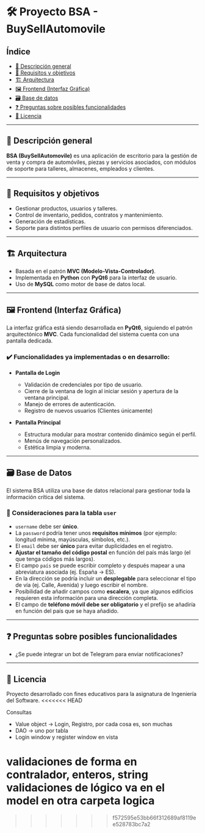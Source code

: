 # 🛠️ Proyecto BSA - BuySellAutomovile

## Índice

- [📌 Descripción general](#descripción-general)
- [🧠 Requisitos y objetivos](#requisitos-y-objetivos)
- [🏗️ Arquitectura](#arquitectura)
- [🖼️ Frontend (Interfaz Gráfica)](#frontend-interfaz-gráfica)
- [🗃️ Base de datos](#base-de-datos)
- [❓ Preguntas sobre posibles funcionalidades](#preguntas-sobre-posibles-funcionalidades)
- [🧾 Licencia](#licencia)

---

## 📌 Descripción general

**BSA (BuySellAutomovile)** es una aplicación de escritorio para la gestión de venta y compra de automóviles, piezas y servicios asociados, con módulos de soporte para talleres, almacenes, empleados y clientes.

---

## 🧠 Requisitos y objetivos

- Gestionar productos, usuarios y talleres.
- Control de inventario, pedidos, contratos y mantenimiento.
- Generación de estadísticas.
- Soporte para distintos perfiles de usuario con permisos diferenciados.

---

## 🏗️ Arquitectura

- Basada en el patrón **MVC (Modelo-Vista-Controlador)**.
- Implementada en **Python** con **PyQt6** para la interfaz de usuario.
- Uso de **MySQL** como motor de base de datos local.

---

## 🖼️ Frontend (Interfaz Gráfica)

La interfaz gráfica está siendo desarrollada en **PyQt6**, siguiendo el patrón arquitectónico **MVC**. Cada funcionalidad del sistema cuenta con una pantalla dedicada.

### ✔️ Funcionalidades ya implementadas o en desarrollo:

- **Pantalla de Login**
  - Validación de credenciales por tipo de usuario.
  - Cierre de la ventana de login al iniciar sesión y apertura de la ventana principal.
  - Manejo de errores de autenticación.
  - Registro de nuevos usuarios (Clientes únicamente)

- **Pantalla Principal**
  - Estructura modular para mostrar contenido dinámico según el perfil.
  - Menús de navegación personalizados.
  - Estética limpia y moderna.

---

## 🗃️ Base de Datos

El sistema BSA utiliza una base de datos relacional para gestionar toda la información crítica del sistema.

### 🧾 Consideraciones para la tabla `user`

- `username` debe ser **único**.
- La `password` podría tener unos **requisitos mínimos** (por ejemplo: longitud mínima, mayúsculas, símbolos, etc.).
- El `email` debe ser **único** para evitar duplicidades en el registro.
- **Ajustar el tamaño del código postal** en función del país más largo (el que tenga códigos más largos).
- El campo `país` se puede escribir completo y después mapear a una abreviatura asociada (ej. España → ES).
- En la dirección se podría incluir un **desplegable** para seleccionar el tipo de vía (ej. Calle, Avenida) y luego escribir el nombre.
- Posibilidad de añadir campos como **escalera**, ya que algunos edificios requieren esta información para una dirección completa.
- El campo de **teléfono móvil debe ser obligatorio** y el prefijo se añadiría en función del país que se haya añadido.

---

## ❓ Preguntas sobre posibles funcionalidades

- ¿Se puede integrar un bot de Telegram para enviar notificaciones?

---

## 🧾 Licencia

Proyecto desarrollado con fines educativos para la asignatura de Ingeniería del Software.
<<<<<<< HEAD


Consultas
 - Value object -> Login, Registro, por cada cosa es, son muchas
 - DAO -> uno por tabla
- Login window y register window en vista

validaciones de forma en contralador, enteros, string
validaciones de lógico va en el model en otra carpeta logica
=======
>>>>>>> f572595e53bb66f312689af8119ee528783bc7a2
